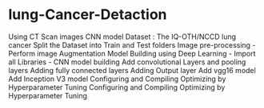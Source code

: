# lung-Cancer-Detaction
Using CT Scan images CNN model
Dataset : The IQ-OTH/NCCD lung cancer
Split the Dataset into Train and Test folders
Image pre-processing
     - Perform image Augmentation
Model Building using Deep Learning
     - Import all Libraries
    - CNN model building
        Add convolutional Layers and pooling layers
       Adding fully connected layers
       Adding Output layer 
Add vgg16 model
Add Inception V3 model
Configuring and Compiling
Optimizing by Hyperparameter Tuning
Configuring and Compiling
Optimizing by Hyperparameter Tuning



